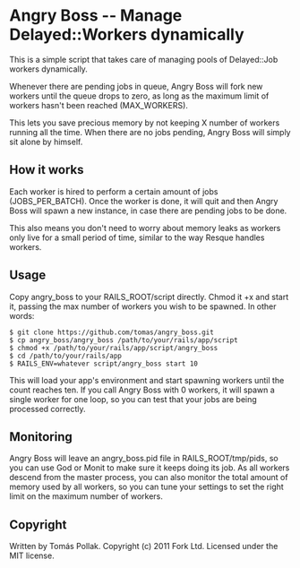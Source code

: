 Angry Boss -- Manage Delayed::Workers dynamically
======

This is a simple script that takes care of managing pools of Delayed::Job workers dynamically.

Whenever there are pending jobs in queue, Angry Boss will fork new workers until the queue drops to zero, as long as the maximum limit of workers hasn't been reached (MAX_WORKERS).

This lets you save precious memory by not keeping X number of workers running all the time. When there are no jobs pending, Angry Boss will simply sit alone by himself.

How it works
--

Each worker is hired to perform a certain amount of jobs (JOBS_PER_BATCH). Once the worker is done, it will quit and then Angry Boss will spawn a new instance, in case there are pending jobs to be done.

This also means you don't need to worry about memory leaks as workers only live for a small period of time, similar to the way Resque handles workers.

Usage
--

Copy angry_boss to your RAILS_ROOT/script directly. Chmod it +x and start it, passing the max number of workers you wish to be spawned. In other words:

    $ git clone https://github.com/tomas/angry_boss.git
    $ cp angry_boss/angry_boss /path/to/your/rails/app/script
    $ chmod +x /path/to/your/rails/app/script/angry_boss
    $ cd /path/to/your/rails/app
    $ RAILS_ENV=whatever script/angry_boss start 10

This will load your app's environment and start spawning workers until the count reaches ten. If you call Angry Boss with 0 workers, it will spawn a single worker for one loop, so you can test that your jobs are being processed correctly.

Monitoring
--

Angry Boss will leave an angry_boss.pid file in RAILS_ROOT/tmp/pids, so you can use God or Monit to make sure it keeps doing its job. As all workers descend from the master process, you can also monitor the total amount of memory used by all workers, so you can tune your settings to set the right limit on the maximum number of workers.

Copyright
--

Written by Tomás Pollak.
Copyright (c) 2011 Fork Ltd. Licensed under the MIT license.
